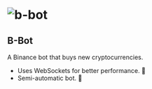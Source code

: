 # ![b-bot](https://github.com/Creazycreator/B-Bot/assets/77204986/cb6ab57a-cbc4-4246-b057-238b8411f4b2)

## B-Bot
A Binance bot that buys new cryptocurrencies.
  - Uses WebSockets for better performance. 🚀
  - Semi-automatic bot. 🤖
